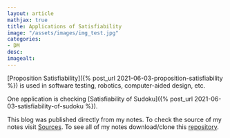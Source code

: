 ```yaml
---
layout: article
mathjax: true
title: Applications of Satisfiability
image: "/assets/images/img_test.jpg"
categories:
- DM
desc:   
imagealt: 
---
```


[Proposition Satisfiability]({% post_url 2021-06-03-proposition-satisfiability %}) is used in software testing, robotics, computer-aided design, etc.

One application is checking [Satisfiability of Sudoku]({% post_url 2021-06-03-satisfiability-of-sudoku %}).

This blog was published directly from my notes.
To check the source of my notes visit [Sources](sources.html).
To see all of my notes download/clone this [repository](https://github.com/bovem/CS).